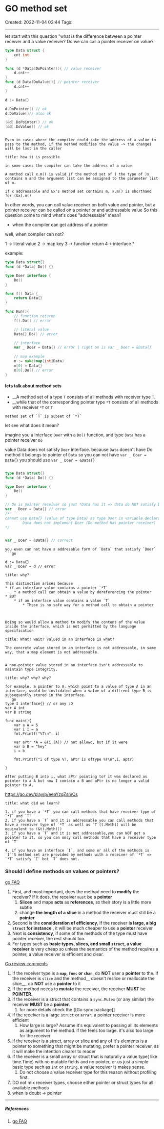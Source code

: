 # GO method set
Created: 2022-11-04 02:44
Tags: 
____
let start with this question "what is the difference between a pointer receiver and a value receiver? Do we can call a pointer receiver on value? 

```go
type Data struct {
	cnt int
}

func (d *Data)DoPointer(){ // value receiver
	d.cnt++
}
func (d Data)DoValue(){ // pointer receiver
	d.cnt++
}

d := Data{}

d.DoPointer() // ok
d.DoValue()// also ok

(&d).DoPointer() // ok
(&d).DoValue() // ok
```

```ad-warning

Even in cases where the compiler could take the address of a value to pass to the method, if the method modifies the value -> the changes will be lost in the caller

```

```ad-important
title: how it is possible

in some cases the compiler can take the address of a value

A method call x.m() is valid if the method set of ( the type of )x contains m and the argument list can be assigned to the parameter list of m.

if x addressable and &x's method set contains m, x.m() is shorthand for (&x).m()
```

In other words, you can call value receiver on both value and pointer, but a pointer receiver  can be called on a pointer or and addressable value
So this question come to mind what's does "addressable" mean? 
 * when the compiler can get address of a pointer

well, when compiler can not?

1 -> literal value
2 -> map key
3 -> function return 
4-> interface *

example:
```go
type Data struct{}
func (d *Data) Do() {}

type Doer interface {
	Do()
}

func f() Data {
	return Data{}
}

func Run(){
	// function returen
	f().Do() // error

	// literal value
	Data{}.Do() // error

	// interface
	var _ Doer = Data{} // error | right on is var _ Doer = &Data{}
	
	// map example
	m := make(map[int]Data)
	m[0] = Data{}
	m[0].Do() // error
}
```


#### lets talk about method sets

* __A method set of a type `T` consists of all methods with receiver type `T`.
* __while that of the corresponding pointer type `*T` consists of all methods with receiver `*T` or `T`

```ad-summary
method set of `T` is subset of `*T`
```

let see what does it mean?

imagine you a Interface `Doer` with a `Do()` function, and type `Data` has a pointer receiver `Do` 

value Data does not satisfy `Doer` interface.
because `Data` doesn't have Do method it belongs to  pointer of `Data`
so you can not have `var _ Doer = Data{}` you should use `var _ Doer = &Data{}`
```go

type Data struct{}
func (d *Data) Do() {}

type Doer interface {
	Do()
}

// Do is pointer receiver so just *Data has it => data do NOT satisfy Doer interface
var _ Doer = Data{} // error
/*
cannot use Data{} (value of type Data) as type Doer in variable declaration:
        Data does not implement Doer (Do method has pointer receiver)
*/


var _ Doer = &Data{} // correct
```

```ad-warning
you even can not have a addresable form of `Data` that satisfy `Doer`
```go

d := Data{}
var _ Doer = d // error

```


```ad-important
title: why?

This distinction arises because 
* if an interface value contains a pointer `*T`
	* a method call can obtain a value by dereferencing the pointer
* BUT
	* if an interface value contains a value `T`
		* These is no safe way for a method call to obtain a pointer



Doing so would allow a method to modify the contens of the value inside the interface, which is not permitted by the language specification
```


```ad-note
title: What? wait? valued in an interface is what?

The concrete value stored in an interface is not addressable, in same way, that a map element is not addressable.


A non-pointer value stored in an interface isn't addressable to maintain type integrity.
```

```ad-important
title: why? why? why?

for example, a pointer to A, which point to a value of type A in an interface, would be invlidated when a value of a diffrent type B is subsequently stored in the interface.
```go
type I interface{} // or any :D
var A int
var B string

func main(){
	var a A = 5
	var i I = a
	fmt.Printf("%T\n", i)

	var aPtr *A = &(i.(A)) // not allowd, but if it were
	var b B = "hey"
	i = b
	
	fmt.Printf("i of type %T, aPtr is oftype %T\n",i, aptr)	
	
}

After putting B into i, what aPtr pointing to? it was declared as pointer to a A but now I contain a B and aPtr is no longer a valid pointer to A.

```
https://go.dev/play/p/eeaYzqZsmOs



```ad-summary
title: what did we learn?

1. if you have a `*T` you can call methods that have receiver type of `*T` and `T`
2. if you have a `T` and it is addressable you can call methods that have a receiver type of `*T` as well as `T`(t.Meth() will be equivalent to (&t).Meth())
3. if you have a `T` and it is not addressable,you can NOT get a pointer to it, so you can only call methods that have a receiver type of `T`

4. if you have an interface `I`, and some or all of the methods is `I`'S method set are provided by methods with a receiver of `*T` => `*T` satisfy `I` bot `T` does not.

```



### Should I define methods on values or pointers?

[go FAQ](https://go.dev/doc/faq#methods_on_values_or_pointers)

1. First, and most important, does the method need to __modify__ the receiver? If it does, the receiver `must` be a __pointer__
	1. __Slices__ and maps __acts__ as __references__, so their story is a little more subtle
	2. change __the length of a slice__  in a method the receiver must still be a  __pointer__
2. Second is the __consideration of efficiency__, If the receiver __is large, a big `struct` for instance__ , it will be much cheaper to use a __pointer__ receiver
3. Next is __consistency__, if some of the methods of the type must have pointer receiver, the rest should too.
4. For types such as __basic types, slices, and small `struct`, a value receiver__ is very cheap so unless the semantics of the method requires a pointer, a value receiver is efficient and clear.

[Go review comments](https://github.com/golang/go/wiki/CodeReviewComments#receiver-type)


1. If the receiver type is a __`map`, `func` or `chan`__, do __NOT__ user a __pointer__ to the. if the receiver is `slice` and the method__ doesn't reslice or reallocate the slice__, do __NOT__ use a __pointer__ to it
2. If the method needs to __mutate__ the receiver, the receiver __MUST__ be __POINTER__.
3. if the receiver is a struct that contains a `sync.Mutex` (or any similar) the receiver __MUST__ be a __pointer__. 
	1. for more details check the [[Go sync package]]
4. if the receiver is a large `struct` or `arrar`, a pointer receiver is more efficient
	1. How large is large? Assume it's equivalent to passing all its elements as argument to the method. if the feels too large. it's also too large for the receiver
5. if the receiver is a struct, array or slice and any of it's elements is a pointer to something that might be mutating, prefer a pointer receiver, as it will make the intention clearer to reader
6. if the receiver is a small array or struct that is naturally a value type( like time.Time) with no mutable fields and no pointer, or us just a simple basic type such as `int`  or `string`, a value receiver is makes sense.
	1. Do not choose a value receiver type for this reason without profiling first.
7. DO not mix receiver types, choose either pointer or struct types for all available methods
8. when is doubt -> pointer
_____
##### References
1. [go FAQ](https://go.dev/doc/faq#different_method_sets)

